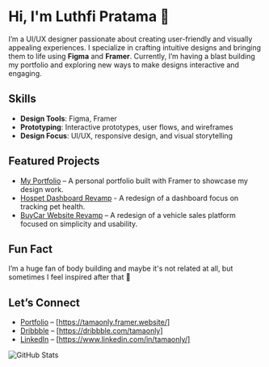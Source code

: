 # Hi, I'm Luthfi Pratama 👋

I’m a UI/UX designer passionate about creating user-friendly and visually appealing experiences. I specialize in crafting intuitive designs and bringing them to life using **Figma** and **Framer**. Currently, I’m having a blast building my portfolio and exploring new ways to make designs interactive and engaging.

## Skills
- **Design Tools**: Figma, Framer
- **Prototyping**: Interactive prototypes, user flows, and wireframes
- **Design Focus**: UI/UX, responsive design, and visual storytelling

## Featured Projects
- [My Portfolio](#) – A personal portfolio built with Framer to showcase my design work.
- [Hospet Dashboard Revamp](#) - A redesign of a dashboard focus on tracking pet health.
- [BuyCar Website Revamp](#) – A redesign of a vehicle sales platform focused on simplicity and usability.

## Fun Fact
I’m a huge fan of body building and maybe it's not related at all, but sometimes I feel inspired after that 💪

## Let’s Connect
- [Portfolio](#) – [https://tamaonly.framer.website/]
- [Dribbble](#) – [https://dribbble.com/tamaonly]
- [LinkedIn](#) – [https://www.linkedin.com/in/tamaonly/]

![GitHub Stats](https://github-readme-stats.vercel.app/api?username=luthfi-pratama&show_icons=true&theme=radical)
